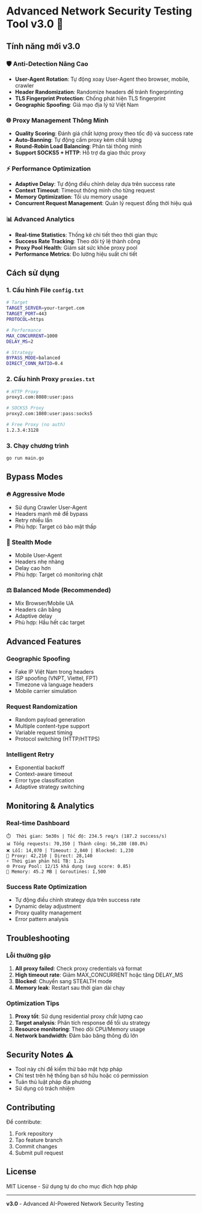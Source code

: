 # Advanced Network Security Testing Tool v3.0 🚀

## Tính năng mới v3.0

### 🛡️ Anti-Detection Nâng Cao

- **User-Agent Rotation**: Tự động xoay User-Agent theo browser, mobile, crawler
- **Header Randomization**: Randomize headers để tránh fingerprinting
- **TLS Fingerprint Protection**: Chống phát hiện TLS fingerprint
- **Geographic Spoofing**: Giả mạo địa lý từ Việt Nam

### 🌐 Proxy Management Thông Minh

- **Quality Scoring**: Đánh giá chất lượng proxy theo tốc độ và success rate
- **Auto-Banning**: Tự động cấm proxy kém chất lượng
- **Round-Robin Load Balancing**: Phân tải thông minh
- **Support SOCKS5 + HTTP**: Hỗ trợ đa giao thức proxy

### ⚡ Performance Optimization

- **Adaptive Delay**: Tự động điều chỉnh delay dựa trên success rate
- **Context Timeout**: Timeout thông minh cho từng request
- **Memory Optimization**: Tối ưu memory usage
- **Concurrent Request Management**: Quản lý request đồng thời hiệu quả

### 📊 Advanced Analytics

- **Real-time Statistics**: Thống kê chi tiết theo thời gian thực
- **Success Rate Tracking**: Theo dõi tỷ lệ thành công
- **Proxy Pool Health**: Giám sát sức khỏe proxy pool
- **Performance Metrics**: Đo lường hiệu suất chi tiết

## Cách sử dụng

### 1. Cấu hình File `config.txt`

```bash
# Target
TARGET_SERVER=your-target.com
TARGET_PORT=443
PROTOCOL=https

# Performance
MAX_CONCURRENT=1000
DELAY_MS=2

# Strategy
BYPASS_MODE=balanced
DIRECT_CONN_RATIO=0.4
```

### 2. Cấu hình Proxy `proxies.txt`

```bash
# HTTP Proxy
proxy1.com:8080:user:pass

# SOCKS5 Proxy
proxy2.com:1080:user:pass:socks5

# Free Proxy (no auth)
1.2.3.4:3128
```

### 3. Chạy chương trình

```bash
go run main.go
```

## Bypass Modes

### 🔥 Aggressive Mode

- Sử dụng Crawler User-Agent
- Headers mạnh mẽ để bypass
- Retry nhiều lần
- Phù hợp: Target có bảo mật thấp

### 🥷 Stealth Mode

- Mobile User-Agent
- Headers nhẹ nhàng
- Delay cao hơn
- Phù hợp: Target có monitoring chặt

### ⚖️ Balanced Mode (Recommended)

- Mix Browser/Mobile UA
- Headers cân bằng
- Adaptive delay
- Phù hợp: Hầu hết các target

## Advanced Features

### Geographic Spoofing

- Fake IP Việt Nam trong headers
- ISP spoofing (VNPT, Viettel, FPT)
- Timezone và language headers
- Mobile carrier simulation

### Request Randomization

- Random payload generation
- Multiple content-type support
- Variable request timing
- Protocol switching (HTTP/HTTPS)

### Intelligent Retry

- Exponential backoff
- Context-aware timeout
- Error type classification
- Adaptive strategy switching

## Monitoring & Analytics

### Real-time Dashboard

```
⏱️  Thời gian: 5m30s | Tốc độ: 234.5 req/s (187.2 success/s)
📊 Tổng requests: 70,350 | Thành công: 56,280 (80.0%)
❌ Lỗi: 14,070 | Timeout: 2,840 | Blocked: 1,230
🔗 Proxy: 42,210 | Direct: 28,140
⚡ Thời gian phản hồi TB: 1.2s
🌐 Proxy Pool: 12/15 khả dụng (avg score: 0.85)
💾 Memory: 45.2 MB | Goroutines: 1,500
```

### Success Rate Optimization

- Tự động điều chỉnh strategy dựa trên success rate
- Dynamic delay adjustment
- Proxy quality management
- Error pattern analysis

## Troubleshooting

### Lỗi thường gặp

1. **All proxy failed**: Check proxy credentials và format
2. **High timeout rate**: Giảm MAX_CONCURRENT hoặc tăng DELAY_MS
3. **Blocked**: Chuyển sang STEALTH mode
4. **Memory leak**: Restart sau thời gian dài chạy

### Optimization Tips

1. **Proxy tốt**: Sử dụng residential proxy chất lượng cao
2. **Target analysis**: Phân tích response để tối ưu strategy
3. **Resource monitoring**: Theo dõi CPU/Memory usage
4. **Network bandwidth**: Đảm bảo băng thông đủ lớn

## Security Notes ⚠️

- Tool này chỉ để kiểm thử bảo mật hợp pháp
- Chỉ test trên hệ thống bạn sở hữu hoặc có permission
- Tuân thủ luật pháp địa phương
- Sử dụng có trách nhiệm

## Contributing

Để contribute:

1. Fork repository
2. Tạo feature branch
3. Commit changes
4. Submit pull request

## License

MIT License - Sử dụng tự do cho mục đích hợp pháp

---

**v3.0** - Advanced AI-Powered Network Security Testing
